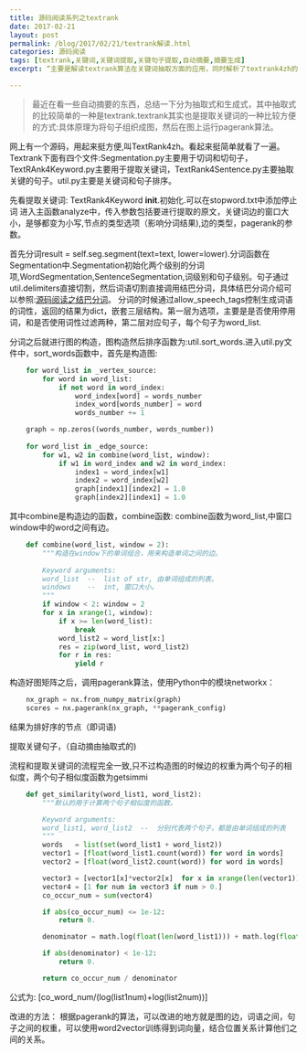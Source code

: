 ```yaml
---
title: 源码阅读系列之textrank
date: 2017-02-21
layout: post
permalink: /blog/2017/02/21/textrank解读.html
categories: 源码阅读
tags: [textrank,关键词,关键词提取,关键句子提取,自动摘要,摘要生成]
excerpt: “主要是解读textrank算法在关键词抽取方面的应用，同时解析了textrank4zh的源码”

---
```



> 最近在看一些自动摘要的东西，总结一下分为抽取式和生成式，其中抽取式的比较简单的一种是textrank.textrank其实也是提取关键词的一种比较方便的方式:具体原理为将句子组织成图，然后在图上运行pagerank算法。

网上有一个源码，用起来挺方便,叫TextRank4zh。看起来挺简单就看了一遍。
Textrank下面有四个文件:Segmentation.py主要用于切词和切句子，TextRAnk4Keyword.py主要用于提取关键词，TextRank4Sentence.py主要抽取关键的句子。util.py主要是关键词和句子排序。

先看提取关键词:
TextRank4Keyword
__init__.初始化.可以在stopword.txt中添加停止词
进入主函数analyze中，传入参数包括要进行提取的原文，关键词边的窗口大小，是够都变为小写,节点的类型选项（影响分词结果),边的类型，pagerank的参数。

首先分词result = self.seg.segment(text=text, lower=lower).分词函数在Segmentation中.Segmentation初始化两个级别的分词项,WordSegmentation,SentenceSegmentation,词级别和句子级别。句子通过util.delimiters直接切割，然后词语切割直接调用结巴分词，具体结巴分词介绍可以参照:[源码阅读之结巴分词](https://ashan2012.github.io/blog/2016/06/15/jieba%E6%BA%90%E7%A0%81%E9%98%85%E8%AF%BB.html "源码阅读之jieba分词")。
分词的时候通过allow_speech_tags控制生成词语的词性，返回的结果为dict，嵌套三层结构。第一层为选项，主要是是否使用停用词，和是否使用词性过滤两种，第二层对应句子，每个句子为word_list.

分词之后就进行图的构造，图构造然后排序函数为:util.sort_words.进入util.py文件中，sort_words函数中，首先是构造图:

```python
    for word_list in _vertex_source:
        for word in word_list:
            if not word in word_index:
                word_index[word] = words_number
                index_word[words_number] = word
                words_number += 1

    graph = np.zeros((words_number, words_number))
    
    for word_list in _edge_source:
        for w1, w2 in combine(word_list, window):
            if w1 in word_index and w2 in word_index:
                index1 = word_index[w1]
                index2 = word_index[w2]
                graph[index1][index2] = 1.0 
                graph[index2][index1] = 1.0 
```

其中combine是构造边的函数，combine函数:
combine函数为word_list,中窗口window中的word之间有边。

```python
    def combine(word_list, window = 2):
        """构造在window下的单词组合，用来构造单词之间的边。
    
        Keyword arguments:
        word_list  --  list of str, 由单词组成的列表。
        windows    --  int, 窗口大小。
        """
        if window < 2: window = 2
        for x in xrange(1, window):
            if x >= len(word_list):
                break
            word_list2 = word_list[x:]
            res = zip(word_list, word_list2)
            for r in res:
                yield r
```

构造好图矩阵之后，调用pagerank算法，使用Python中的模块networkx：

```python
    nx_graph = nx.from_numpy_matrix(graph)
    scores = nx.pagerank(nx_graph, **pagerank_config)
```

结果为排好序的节点（即词语)

提取关键句子，（自动摘由抽取式的)

流程和提取关键词的流程完全一致,只不过构造图的时候边的权重为两个句子的相似度，两个句子相似度函数为getsimmi

```python
    def get_similarity(word_list1, word_list2):
        """默认的用于计算两个句子相似度的函数。

        Keyword arguments:
        word_list1, word_list2  --  分别代表两个句子，都是由单词组成的列表
        """
        words   = list(set(word_list1 + word_list2))
        vector1 = [float(word_list1.count(word)) for word in words]
        vector2 = [float(word_list2.count(word)) for word in words]

        vector3 = [vector1[x]*vector2[x]  for x in xrange(len(vector1))]
        vector4 = [1 for num in vector3 if num > 0.]
        co_occur_num = sum(vector4)

        if abs(co_occur_num) <= 1e-12:
            return 0.

        denominator = math.log(float(len(word_list1))) + math.log(float(len(word_list2))) # 分母

        if abs(denominator) < 1e-12:
            return 0.

        return co_occur_num / denominator
```

公式为: \[co_word_num/(log(list1num)+log(list2num))\]

改进的方法：
根据pagerank的算法，可以改进的地方就是图的边，词语之间，句子之间的权重，可以使用word2vector训练得到词向量，结合位置关系计算他们之间的关系。
